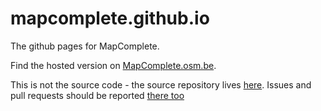 # mapcomplete.github.io
The github pages for MapComplete.

Find the hosted version on [MapComplete.osm.be](https://mapcomplete.osm.be).

This is not the source code - the source repository lives [here](https://github.com/pietervdvn/MapComplete). Issues and pull requests should be reported [there too](https://github.com/pietervdvn/MapComplete/issues) 
